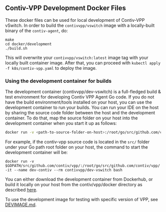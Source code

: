 ## Contiv-VPP Development Docker Files

These docker files can be used for local development of Contiv-VPP vSwitch.
In order to build the `contivvpp/vswitch` image with a locally-built 
binary of the `contiv-agent`, do:

```
make
cd docker/development
./build.sh
```

This will overwrite your `contivvpp/vswitch:latest` image tag with your 
locally built container image. After that, you can proceed with 
`kubectl apply -f k8s/contiv-vpp.yaml` to deploy the image.

### Using the development container for builds

The development container (contivvpp/dev-vswitch) is a full-fledged build & test
environment for developing Contiv VPP Agent Go code. If you do not have the 
build environment/tools installed on your host, you can use the development 
container to run your builds. You can run your IDE on the host by sharing the
source code folder between the host and the development container. To do that,
map the source folder on your host into the development container when you 
start it up as follows:
```bash
docker run -v <path-to-source-folder-on-host>:/root/go/src/github.com/contiv/vpp/ -it --name <dev-vontainer-name> --rm <dev-container-image> bash
``` 
For example, if the contiv-vpp source code is located in the `src/` folder
under your Go path root folder on your host, the command to start the
development container will be:
```
docker run -v $GOPATH/src/github.com/contiv/vpp/:/root/go/src/github.com/contiv/vpp/ -it --name dev-contiv --rm contivvpp/dev-vswitch bash
```

You can either download the development container from Dockerhub, or build it 
locally on your host from the contiv/vpp/docker directory as described [here][1].

[1]: https://github.com/contiv/vpp/blob/master/docker/README.md

To use the development image for testing with specific version of VPP, see
[DEVIMAGE.md](../DEVIMAGE.md).